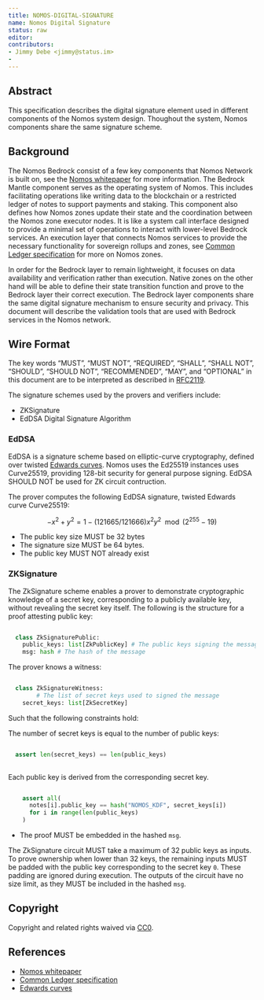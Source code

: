 ```yaml
---
title: NOMOS-DIGITAL-SIGNATURE
name: Nomos Digital Signature
status: raw
editor: 
contributors:
- Jimmy Debe <jimmy@status.im>
- 
---
```


## Abstract

This specification describes the digital signature element used in different components of the Nomos system design.
Thoughout the system, Nomos components share the same signature scheme.

## Background

The Nomos Bedrock consist of a few key components that Nomos Network is built on,
see the 
[Nomos whitepaper](https://nomos-tech.notion.site/The-Nomos-Whitepaper-1fd261aa09df81318690c6f398064efb?pvs=97#1fd261aa09df817bac4ad46fdb8d94ab)
for more information. 
The Bedrock Mantle component serves as the operating system of Nomos.
This includes facilitating operations like writing data to the blockchain or
a restricted ledger of notes to support payments and staking.
This component also defines how Nomos zones update their state and the coordination between the Nomos zone executor nodes.
It is like a system call interface designed to provide a minimal set of operations to interact with lower-level Bedrock services.
An execution layer that connects Nomos services to provide the necessary functionality for sovereign rollups and zones,
see [Common Ledger specification](https://nomos-tech.notion.site/Common-Ledger-Specification-1fd261aa09df81088b76f39cbbe7c648) for more on Nomos zones.

In order for the Bedrock layer to remain lightweight, it focuses on data availability and
verification rather than execution.
Native zones on the other hand will be able to define their state transition function and
prove to the Bedrock layer their correct execution.
The Bedrock layer components share the same digital signature mechanism to ensure security and privacy.
This document will describe the validation tools that are used with Bedrock services in the Nomos network.

## Wire Format

The key words “MUST”, “MUST NOT”, “REQUIRED”, “SHALL”, “SHALL NOT”,
“SHOULD”, “SHOULD NOT”, “RECOMMENDED”, “MAY”, and
“OPTIONAL” in this document are to be interpreted as described in [RFC2119](https://www.ietf.org/rfc/rfc2119.txt).

The signature schemes used by the provers and
verifiers include:

- ZKSignature
- EdDSA Digital Signature Algorithm

### EdDSA

EdDSA is a signature scheme based on elliptic-curve cryptography,
defined over twisted [Edwards curves](https://eprint.iacr.org/2008/013.pdf).
Nomos uses the Ed25519 instances uses Curve25519, 
providing 128-bit security for general purpose signing.
EdDSA SHOULD NOT be used for ZK circuit contruction.

The prover computes the following EdDSA signature, twisted Edwards curve Curve25519:

$$ -x^2 + y^2 = 1 - (121665/121666)x^2y^2 \mod{(2^{255} - 19)} $$


- The public key size MUST be 32 bytes
- The signature size MUST be 64 bytes.
- The public key MUST NOT already exist

### ZKSignature

The ZkSignature scheme enables a prover to demonstrate cryptographic knowledge of a secret key,
corresponding to a publicly available key,
without revealing the secret key itself.
The following is the structure for a proof attesting public key:

```python

  class ZkSignaturePublic:
    public_keys: list[ZkPublicKey] # The public keys signing the message
    msg: hash # The hash of the message

```

The prover knows a witness:

```python

  class ZkSignatureWitness:
		# The list of secret keys used to signed the message
    secret_keys: list[ZkSecretKey]

```

Such that the following constraints hold:

The number of secret keys is equal to the number of public keys:
    
```python

  assert len(secret_keys) == len(public_keys)
    
```
    
Each public key is derived from the corresponding secret key.
    
```python

    assert all(
      notes[i].public_key == hash("NOMOS_KDF", secret_keys[i])
      for i in range(len(public_keys)
    )

```
    
- The proof MUST be embedded in the hashed `msg`.

The ZkSignature circuit MUST take a maximum of 32 public keys as inputs.
To prove ownership when lower than 32 keys,
the remaining inputs MUST be padded with the public key corresponding to the secret key `0`.
These padding are ignored during execution.
The outputs of the circuit have no size limit, as they MUST be included in the hashed `msg`.

## Copyright

Copyright and related rights waived via
[CC0](https://creativecommons.org/publicdomain/zero/1.0/).

## References

- [Nomos whitepaper](https://nomos-tech.notion.site/The-Nomos-Whitepaper-1fd261aa09df81318690c6f398064efb?pvs=97#1fd261aa09df817bac4ad46fdb8d94ab)
- [Common Ledger specification](https://nomos-tech.notion.site/Common-Ledger-Specification-1fd261aa09df81088b76f39cbbe7c648)
- [Edwards curves](https://eprint.iacr.org/2008/013.pdf)
